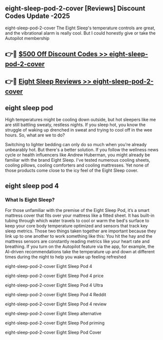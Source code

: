 ## eight-sleep-pod-2-cover [Reviews​] Discount Codes Update -2025

eight-sleep-pod-2-cover The Eight Sleep's temperature controls are great, and the vibrational alarm is really cool. But I could honestly give or take the Autopilot membership

## 👉🔴 [$500 Off Discount Codes >> eight-sleep-pod-2-cover](http://download.freeplayer.one?title=eight-sleep-pod-2-cover&ref=18-ES)

## 👉🔴 [Eight Sleep Reviews >> eight-sleep-pod-2-cover](http://download.freeplayer.one?title=eight-sleep-pod-2-cover&ref=18-ES)

## eight sleep pod

High temperatures might be cooling down outside, but hot sleepers like me are still battling sweaty, restless nights. If you sleep hot, you know the struggle of waking up drenched in sweat and trying to cool off in the wee hours. So, what are we to do?

Switching to lighter bedding can only do so much when you're already unbearably hot. But there's a better solution. If you follow the wellness news cycle or health influencers like Andrew Huberman, you might already be familiar with the brand Eight Sleep. I've tested numerous cooling sheets, cooling pillows, cooling comforters and cooling mattresses. Yet none of those products come close to the icy feel of the Eight Sleep cover.

## eight sleep pod 4

### What Is Eight Sleep?

For those unfamiliar with the premise of the Eight Sleep Pod, it’s a smart mattress cover that fits over your mattress like a fitted sheet. It has built-in tubing through which water travels to cool or warm the bed's surface to keep your core body temperature optimized and sensors that track key sleep metrics. Those two things taken together are important because they link up to one another to work something like this: You hit the hay and the mattress sensors are constantly reading metrics like your heart rate and breathing. If you turn on the Autopilot feature via the app, for example, the AI-driven recommendations take the temperature up and down at different times during the night to help you wake up feeling refreshed

eight-sleep-pod-2-cover Eight Sleep Pod 4

eight-sleep-pod-2-cover Eight Sleep Pod 4 price

eight-sleep-pod-2-cover Eight Sleep Pod 4 Ultra

eight-sleep-pod-2-cover Eight Sleep Pod 4 Reddit

eight-sleep-pod-2-cover Eight Sleep Pod 4 review

eight-sleep-pod-2-cover Eight Sleep alternative

eight-sleep-pod-2-cover Eight Sleep Pod priming

eight-sleep-pod-2-cover Eight Sleep Pod Cover